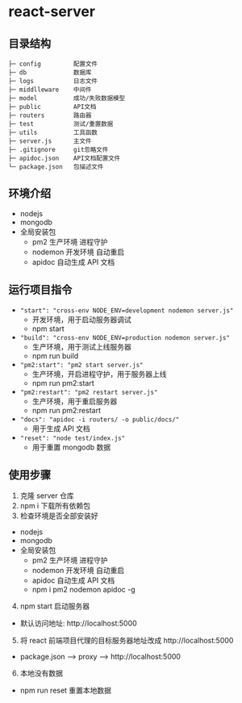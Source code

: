 # react-server

## 目录结构

```
├─ config         配置文件
├─ db             数据库
├─ logs           日志文件
├─ middlleware    中间件
├─ model          成功/失败数据模型
├─ public         API文档
├─ routers        路由器
├─ test           测试/重置数据
├─ utils          工具函数
├─ server.js      主文件
├─ .gitignore     git忽略文件
├─ apidoc.json    API文档配置文件
└─ package.json   包描述文件
```

## 环境介绍

- nodejs
- mongodb
- 全局安装包
  - pm2 生产环境 进程守护
  - nodemon 开发环境 自动重启
  - apidoc 自动生成 API 文档

## 运行项目指令

- `"start": "cross-env NODE_ENV=development nodemon server.js"`
  - 开发环境，用于启动服务器调试
  - npm start
- `"build": "cross-env NODE_ENV=production nodemon server.js"`
  - 生产环境，用于测试上线服务器
  - npm run build
- `"pm2:start": "pm2 start server.js"`
  - 生产环境，开启进程守护，用于服务器上线
  - npm run pm2:start
- `"pm2:restart": "pm2 restart server.js"`
  - 生产环境，用于重启服务器
  - npm run pm2:restart
- `"docs": "apidoc -i routers/ -o public/docs/"`
  - 用于生成 API 文档
- `"reset": "node test/index.js"`
  - 用于重置 mongodb 数据

## 使用步骤

1. 克隆 server 仓库
2. npm i 下载所有依赖包
3. 检查环境是否全部安装好

- nodejs
- mongodb
- 全局安装包
  - pm2 生产环境 进程守护
  - nodemon 开发环境 自动重启
  - apidoc 自动生成 API 文档
  - npm i pm2 nodemon apidoc -g

4. npm start 启动服务器

- 默认访问地址: http://localhost:5000

5. 将 react 前端项目代理的目标服务器地址改成 http://localhost:5000

- package.json --> proxy --> http://localhost:5000

6. 本地没有数据

- npm run reset 重置本地数据
